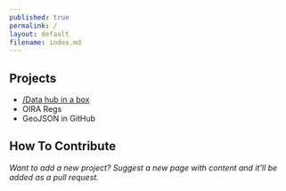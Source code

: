 ```yaml
---
published: true
permalink: /
layout: default
filename: index.md
---
```


  
## Projects

* [/Data hub in a box](http://gsa-ocsit.github.io/Open-Data-Collaboration-Sandbox/data-hub-in-a-box)
* OIRA Regs 
* GeoJSON in GitHub


## How To Contribute

*Want to add a new project?  Suggest a new page with content and it'll be added as a pull request.*   




